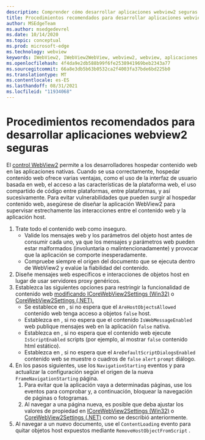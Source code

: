 ```yaml
---
description: Comprender cómo desarrollar aplicaciones webview2 seguras
title: Procedimientos recomendados para desarrollar aplicaciones webview2 seguras
author: MSEdgeTeam
ms.author: msedgedevrel
ms.date: 10/14/2020
ms.topic: conceptual
ms.prod: microsoft-edge
ms.technology: webview
keywords: IWebView2, IWebView2WebView, webview2, webview, aplicaciones de win32, win32, edge, ICoreWebView2, ICoreWebView2Host, control de explorador, html perimetral, seguridad
ms.openlocfilehash: 4f4da9e2db588b99f6fe2538941969beb2343a77
ms.sourcegitcommit: 66a8e3db5b63b0532ca2f4003fa37bde6bd225b0
ms.translationtype: MT
ms.contentlocale: es-ES
ms.lasthandoff: 08/31/2021
ms.locfileid: "11934068"
---
```

# <a name="best-practices-for-developing-secure-webview2-applications"></a>Procedimientos recomendados para desarrollar aplicaciones webview2 seguras  

El [control WebView2][Webview2Main] permite a los desarrolladores hospedar contenido web en las aplicaciones nativas. Cuando se usa correctamente, hospedar contenido web ofrece varias ventajas, como el uso de la interfaz de usuario basada en web, el acceso a las características de la plataforma web, el uso compartido de código entre plataformas, entre plataformas, y así sucesivamente.  Para evitar vulnerabilidades que pueden surgir al hospedar contenido web, asegúrese de diseñar la aplicación WebView2 para supervisar estrechamente las interacciones entre el contenido web y la aplicación host.  

1.  Trate todo el contenido web como inseguro.  
    *   Valide los mensajes web y los parámetros del objeto host antes de consumir cada uno, ya que los mensajes y parámetros web pueden estar malformados \(involuntaria o malintencionadamente\) y provocar que la aplicación se comporte inesperadamente.
    *   Compruebe siempre el origen del documento que se ejecuta dentro de WebView2 y evalúe la fiabilidad del contenido.  
1.  Diseñe mensajes web específicos e interacciones de objetos host en lugar de usar servidores proxy genéricos.  
1.  Establezca las siguientes opciones para restringir la funcionalidad de contenido web [modificando ICoreWebView2Settings (Win32)][Webview2ReferenceWin32Icorewebview2settings] o [CoreWebView2Settings (.NET).][Webview2ReferenceDotnetMicrosoftWebWebview2CoreCorewebview2settings]  
    *   Se establece en , si no espera que el `AreHostObjectsAllowed` contenido web tenga acceso a objetos `false` host.  
    *   Establezca en , si no espera que el contenido `IsWebMessageEnabled` web publique mensajes web en la aplicación `false` nativa.  
    *   Establezca en , si no espera que el contenido web ejecute `IsScriptEnabled` scripts \(por ejemplo, al mostrar `false` contenido html estático\).  
    *   Establezca en , si no espera que el `AreDefaultScriptDialogsEnabled` contenido web se muestre o cuadros de `false` `alert` `prompt` diálogo.  
1.  En los pasos siguientes, use los `NavigationStarting` eventos y para actualizar la configuración según el origen de la nueva `FrameNavigationStarting` página.  
    1.  Para evitar que la aplicación vaya a determinadas páginas, use los eventos para comprobar y, a continuación, bloquear la navegación de páginas o fotogramas.  
    1.  Al navegar a una página nueva, es posible que deba ajustar los valores de propiedad en [ICoreWebView2Settings (Win32)][Webview2ReferenceWin32Icorewebview2settings] o [CoreWebView2Settings (.NET)][Webview2ReferenceDotnetMicrosoftWebWebview2CoreCorewebview2settings] como se describió anteriormente.  
1.  Al navegar a un nuevo documento, use el `ContentLoading` evento para quitar objetos host expuestos mediante `RemoveHostObjectFromScript` .  

<!--## Security

Always check the Source property of the WebView before using `ExecuteScript`, `PostWebMessageAsJson`, `PostWebMessageAsString`, or any other method to send information into the WebView. The WebView may have navigated to another page via the end user interacting with the page or script in the page causing navigation. Similarly, be very careful with `AddScriptToExecuteOnDocumentCreated`. All future `navigations` run the same script and if it provides access to information intended only for a certain origin, any HTML document may have access.

When examining the result of an `ExecuteScript` method call, a `WebMessageReceived` event, always check the Source of the sender, or any other mechanism of receiving information from an HTML document in a WebView validate the URI of the HTML document is what you expect.

When constructing a message to send into a WebView, prefer using `PostWebMessageAsJson` and construct the JSON string parameter using a JSON library. This avoids any potential accidents of encoding information into a JSON string or script and ensure no attacker controlled input can modify the rest of the JSON message or run arbitrary script. -->  

<!-- links -->  

[Webview2Main]: ../index.md "Introducción a Microsoft Edge WebView2 | Microsoft Docs"  

[Webview2ReferenceWin32Icorewebview2settings]: /microsoft-edge/webview2/reference/win32/icorewebview2settings "interfaz ICoreWebView2Settings | Microsoft Docs"  

[Webview2ReferenceDotnetMicrosoftWebWebview2CoreCorewebview2settings]: /dotnet/api/microsoft.web.webview2.core.corewebview2settings "Clase CoreWebView2Settings (Microsoft.Web.WebView2.Core) | Microsoft Docs"  
